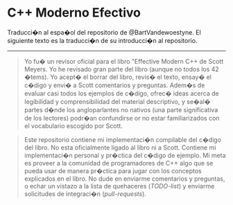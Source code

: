 ﻿# C++ Moderno Efectivo

Traducci�n al espa�ol del repositorio de @BartVandewoestyne.
El siguiente texto es la traducci�n de su introducci�n al repositorio.

----

> Yo fu� un revisor oficial para el libro "Effective Modern C++
 de Scott Meyers.
> Yo he revisado gran parte del libro (aunque no todos los 42 �tems).
> Yo acept� el borrar del libro, revis� el texto, ensay� el c�digo y envi� a Scott comentarios y preguntas.
> Adem�s de evaluar casi todos los ejemplos de c�digo, ofrec� ideas acerca de legibilidad y comprensibilidad del material descriptivo, y se�al� partes d�nde los angloparlantes no nativos (una parte significativa de los lectores) podr�an confundirse or no estar familiarizados con el vocabulario escogido por Scott.

> Este repositorio contiene mi implementaci�n compilable del c�digo del libro.
> No esta oficialmente ligado al libro ni a Scott.
> Contiene mi implementaci�n personal y pr�ctica del c�digo de ejemplo.
> Mi meta es proveer a la comunidad de programadores de C++ algo que se pueda usar de manera pr�ctica para jugar con los conceptos explicados en el libro.
> No dude en enviarme comentarios y preguntas, o echar un vistazo a la lista de quehaceres (*TODO-list*) y enviarme solicitudes de integraci�n (*pull-requests*).
